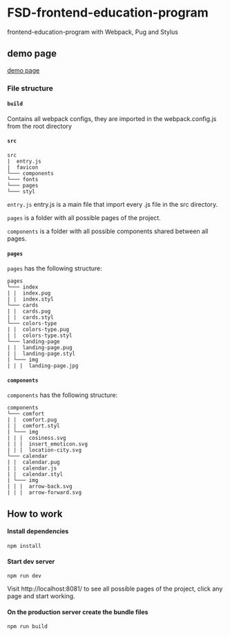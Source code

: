 # FSD-frontend-education-program
frontend-education-program with Webpack, Pug and Stylus

## demo page

[demo page](https://sprashivaite.github.io/UI-kit/dist/index.html)

### File structure
 
#### `build`
 
Contains all webpack configs, they are imported in the webpack.config.js from the root directory

#### `src`
```
src
|  entry.js
|  favicon
└─── components
└─── fonts
└─── pages
└─── styl
```

`entry.js` entry.js is a main file that import every .js file in the src directory.

`pages`  is a folder with all possible pages of the project.

`components` is a folder with all possible components shared between all pages.

#### `pages`
`pages` has the following structure:

```
pages
└─── index
| |  index.pug
| |  index.styl
└─── cards
| |  cards.pug
| |  cards.styl
└─── colors-type
| |  colors-type.pug
| |  colors-type.styl
└─── landing-page
| |  landing-page.pug
| |  landing-page.styl
| └─── img
| | |  landing-page.jpg
```


#### `components`
`components` has the following structure:
```
components
└─── comfort
| |  comfort.pug
| |  comfort.styl
| └─── img
| | |  cosiness.svg
| | |  insert_emoticon.svg
| | |  location-city.svg
└─── calendar
| |  calendar.pug
| |  calendar.js
| |  calendar.styl
| └─── img
| | |  arrow-back.svg
| | |  arrow-forward.svg
```


## How to work
#### Install dependencies
```commandline
npm install
```

#### Start dev server
```commandline
npm run dev
```

Visit http://localhost:8081/ to see all possible pages of the project, click any page and start working.

#### On the production server create the bundle files
```commandline
npm run build
```
